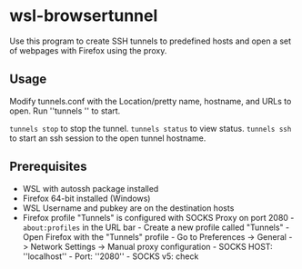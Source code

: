 # wsl-browsertunnel
Use this program to create SSH tunnels to predefined hosts and open a set of webpages with Firefox using the proxy.

## Usage
Modify tunnels.conf with the Location/pretty name, hostname, and URLs to open. Run ''tunnels <location>'' to start.

`tunnels stop` to stop the tunnel.
`tunnels status` to view status.
`tunnels ssh` to start an ssh session to the open tunnel hostname.

## Prerequisites
- WSL with autossh package installed
- Firefox 64-bit installed (Windows)
- WSL Username and pubkey are on the destination hosts
- Firefox profile "Tunnels" is configured with SOCKS Proxy on port 2080
        - `about:profiles` in the URL bar
        - Create a new profile called "Tunnels"
        - Open Firefox with the "Tunnels" profile
        - Go to Preferences -> General -> Network Settings -> Manual proxy configuration
            - SOCKS HOST: ''localhost''
            - Port: ''2080''
            - SOCKS v5: check